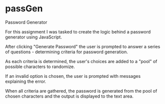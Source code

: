 # passGen
Password Generator

For this assignment I was tasked to create the logic behind a password generator using JavaScript.

After clicking "Generate Password" the user is prompted to answer a series of questions - determining criteria for password generation.

As each criteria is determined, the user's choices are added to a "pool" of possible characters to randomize.

If an invalid option is chosen, the user is prompted with messages explaining the error. 

When all criteria are gathered, the password is generated from the pool of chosen characters and the output is displayed to the text area. 

